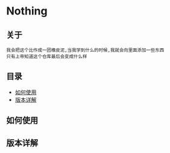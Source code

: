 # Nothing 
## 关于
    我会把这个比作成一团橡皮泥,当我学到什么的时候,我就会向里面添加一些东西
    只有上帝知道这个仓库最后会变成什么样

## 目录 
<!-- vim-markdown-toc GFM -->

* [如何使用](#如何使用)
* [版本详解](#版本详解)

<!-- vim-markdown-toc -->
## 如何使用
## 版本详解 

